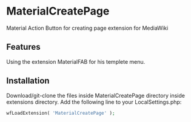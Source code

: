 # MaterialCreatePage

Material Action Button for creating page extension for MediaWiki

## Features
Using the extension MaterialFAB for his templete menu.

## Installation
Download/git-clone the files inside MaterialCreatePage directory inside extensions directory.
Add the following line to your LocalSettings.php: 
```php
wfLoadExtension( 'MaterialCreatePage' );
```

